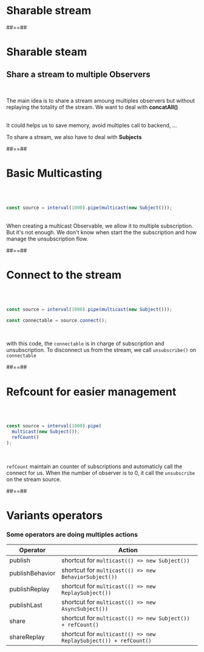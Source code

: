 <!-- .slide: class="transition bg-blue" -->

# Sharable stream

##==##

# Sharable steam

## Share a stream to multiple Observers

<br>

The main idea is to share a stream amoung multiples observers but without replaying the totality of the stream. We want to deal with **concatAll()**

<br>
It could helps us to save memory, avoid multiples call to backend, ...

<br>

To share a stream, we also have to deal with **Subjects**

##==##

<!-- .slide: class="with-code consolas" -->

# Basic Multicasting

<br><br>

```javascript
const source = interval(1000).pipe(multicast(new Subject()));
```

<!-- .element: class="big-code block" -->

<br>
When creating a multicast Observable, we allow it to multiple subscription. But it's not enough. We don't know when start the the subscription and how manage the unsubscription flow.

##==##

<!-- .slide: class="with-code consolas" -->

# Connect to the stream

<br><br>

```javascript
const source = interval(1000).pipe(multicast(new Subject()));

const connectable = source.connect();
```

<!-- .element: class="big-code block" -->
<br>

with this code, the `connectable` is in charge of subscription and unsubscription. To disconnect us from the stream, we call `unsubscribe()` on `connectable`

##==##

<!-- .slide: class="with-code consolas" -->

# Refcount for easier management

<br><br>

```javascript
const source = interval(1000).pipe(
  multicast(new Subject()),
  refCount()
);
```

<!-- .element: class="big-code block" -->

<br>

`refCount` maintain an counter of subscriptions and automaticly call the connect for us. When the number of observer is to 0, it call the `unsubscribe` on the stream source.

##==##

# Variants operators

### Some operators are doing multiples actions

| Operator        | Action                                                           |
| --------------- | ---------------------------------------------------------------- |
| publish         | shortcut for `multicast(() => new Subject())`                    |
| publishBehavior | shortcut for `multicast(() => new BehaviorSubject())`            |
| publishReplay   | shortcut for `multicast(() => new ReplaySubject())`              |
| publishLast     | shortcut for `multicast(() => new AsyncSubject())`               |
| share           | shortcut for `multicast(() => new Subject()) + refCount()`       |
| shareReplay     | shortcut for `multicast(() => new ReplaySubject()) + refCount()` |
